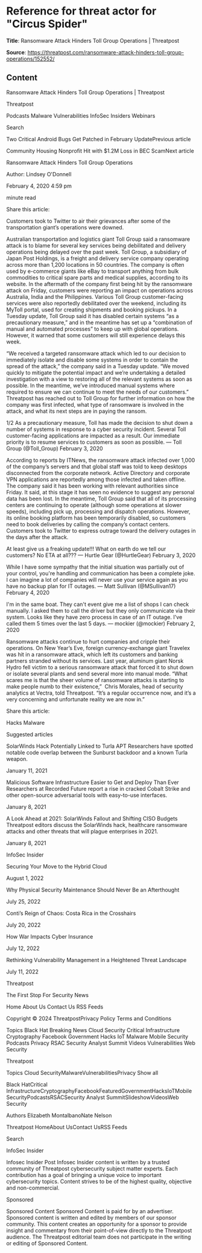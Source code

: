 # Reference for threat actor for "Circus Spider"

**Title**: Ransomware Attack Hinders Toll Group Operations | Threatpost

**Source**: https://threatpost.com/ransomware-attack-hinders-toll-group-operations/152552/

## Content


























Ransomware Attack Hinders Toll Group Operations | Threatpost


























































 












Threatpost


Podcasts
Malware
Vulnerabilities
InfoSec Insiders
Webinars



 





 Search














Two Critical Android Bugs Get Patched in February UpdatePrevious article 

Community Housing Nonprofit Hit with $1.2M Loss in BEC ScamNext article 










Ransomware Attack Hinders Toll Group Operations












Author: 
Lindsey O'Donnell


February 4, 2020  4:59 pm












 minute read
											


Share this article:





 










Customers took to Twitter to air their grievances after some of the transportation giant’s operations were downed.


Australian transportation and logistics giant Toll Group said a ransomware attack is to blame for several key services being debilitated and delivery operations being delayed over the past week.
Toll Group, a subsidiary of Japan Post Holdings, is a freight and delivery service company operating across more than 1,200 locations in 50 countries. The company is often used by e-commerce giants like eBay to transport anything from bulk commodities to critical spare parts and medical supplies, according to its website.
In the aftermath of the company first being hit by the ransomware attack on Friday, customers were reporting an impact on operations across Australia, India and the Philippines. Various Toll Group customer-facing services were also reportedly debilitated over the weekend, including its MyToll portal, used for creating shipments and booking pickups. In a Tuesday update, Toll Group said it has disabled certain systems “as a precautionary measure,” and in the meantime has set up a “combination of manual and automated processes” to keep up with global operations. However, it warned that some customers will still experience delays this week.

“We received a targeted ransomware attack which led to our decision to immediately isolate and disable some systems in order to contain the spread of the attack,” the company said in a Tuesday update. “We moved quickly to mitigate the potential impact and we’re undertaking a detailed investigation with a view to restoring all of the relevant systems as soon as possible. In the meantime, we’ve introduced manual systems where required to ensure we can continue to meet the needs of our customers.”
Threatpost has reached out to Toll Group for further information on how the company was first infected, what type of ransomware is involved in the attack, and what its next steps are in paying the ransom.

1/2 As a precautionary measure, Toll has made the decision to shut down a number of systems in response to a cyber security incident. Several Toll customer-facing applications are impacted as a result. Our immediate priority is to resume services to customers as soon as possible.
— Toll Group (@Toll_Group) February 3, 2020

According to reports by ITNews, the ransomware attack infected over 1,000 of the company’s servers and that global staff was told to keep desktops disconnected from the corporate network. Active Directory and corporate VPN applications are reportedly among those infected and taken offline.
The company said it has been working with relevant authorities since Friday. It said, at this stage it has seen no evidence to suggest any personal data has been lost. In the meantime, Toll Group said that all of its processing centers are continuing to operate (although some operations at slower speeds), including pick up, processing and dispatch operations. However, its online booking platform has been temporarily disabled, so customers need to book deliveries by calling the company’s contact centers.
Customers took to Twitter to express outrage toward the delivery outages in the days after the attack.

At least give us a freaking update!!! What on earth do we tell our customers? No ETA at all???
— Hurtle Gear (@HurtleGear) February 3, 2020


While I have some sympathy that the initial situation was partially out of your control, you're handling and communication has been a complete joke. I can imagine a lot of companies will never use your service again as you have no backup plan for IT outages.
— Matt Sullivan (@MSullivan17) February 4, 2020


I'm in the same boat. They can't event give me a list of shops I can check manually. I asked them to call the driver but they only communicate via their system. Looks like they have zero process in case of an IT outage. I've called them 5 times over the last 5 days.
— mockier (@mockier) February 2, 2020

Ransomware attacks continue to hurt companies and cripple their operations. On New Year’s Eve, foreign currency-exchange giant Travelex was hit in a ransomware attack, which left its customers and banking partners stranded without its services. Last year, aluminum giant Norsk Hydro fell victim to a serious ransomware attack that forced it to shut down or isolate several plants and send several more into manual mode.
“What scares me is that the sheer volume of ransomware attacks is starting to make people numb to their existence,”  Chris Morales, head of security analytics at Vectra, told Threatpost. “It’s a regular occurrence now, and it’s a very concerning and unfortunate reality we are now in.”




Share this article:





 







Hacks
Malware










Suggested articles





 

SolarWinds Hack Potentially Linked to Turla APT
Researchers have spotted notable code overlap between the Sunburst backdoor and a known Turla weapon.


January 11, 2021








 

Malicious Software Infrastructure Easier to Get and Deploy Than Ever
Researchers at Recorded Future report a rise in cracked Cobalt Strike and other open-source adversarial tools with easy-to-use interfaces.


January 8, 2021











 

A Look Ahead at 2021: SolarWinds Fallout and Shifting CISO Budgets
Threatpost editors discuss the SolarWinds hack, healthcare ransomware attacks and other threats that will plague enterprises in 2021.


January 8, 2021










InfoSec Insider






Securing Your Move to the Hybrid Cloud


August 1, 2022









Why Physical Security Maintenance Should Never Be an Afterthought


July 25, 2022









Conti’s Reign of Chaos: Costa Rica in the Crosshairs


July 20, 2022









How War Impacts Cyber Insurance


July 12, 2022









Rethinking Vulnerability Management in a Heightened Threat Landscape


July 11, 2022







 





 






Threatpost

The First Stop For Security News



Home
About Us
Contact Us
RSS Feeds
 



Copyright © 2024 ThreatpostPrivacy Policy
Terms and Conditions
 

 


Topics
Black Hat
Breaking News
Cloud Security
Critical Infrastructure
Cryptography
Facebook
Government
Hacks
IoT
Malware
Mobile Security
Podcasts
Privacy
RSAC
Security Analyst Summit
Videos
Vulnerabilities
Web Security















Threatpost



 









Topics
Cloud SecurityMalwareVulnerabilitiesPrivacy
Show all

Black HatCritical InfrastructureCryptographyFacebookFeaturedGovernmentHacksIoTMobile SecurityPodcastsRSACSecurity Analyst SummitSlideshowVideosWeb Security

Authors
Elizabeth MontalbanoNate Nelson

Threatpost
HomeAbout UsContact UsRSS Feeds 





 Search










 












InfoSec Insider

Infosec Insider Post
Infosec Insider content is written by a trusted community of Threatpost cybersecurity subject matter experts. Each contribution has a goal of bringing a unique voice to important cybersecurity topics. Content strives to be of the highest quality, objective and non-commercial.












Sponsored

Sponsored Content
Sponsored Content is paid for by an advertiser. Sponsored content is written and edited by members of our sponsor community. This content creates an opportunity for a sponsor to provide insight and commentary from their point-of-view directly to the Threatpost audience. The Threatpost editorial team does not participate in the writing or editing of Sponsored Content.














